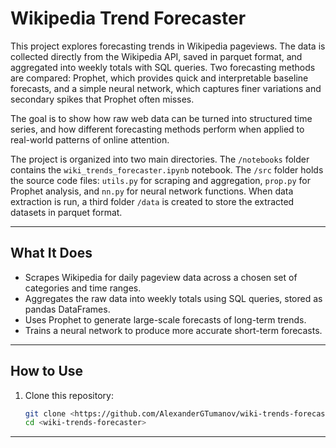 # Wikipedia Trend Forecaster

This project explores forecasting trends in Wikipedia pageviews. The data is collected directly from the Wikipedia API, saved in parquet format, and aggregated into weekly totals with SQL queries. Two forecasting methods are compared: Prophet, which provides quick and interpretable baseline forecasts, and a simple neural network, which captures finer variations and secondary spikes that Prophet often misses.

The goal is to show how raw web data can be turned into structured time series, and how different forecasting methods perform when applied to real-world patterns of online attention.

The project is organized into two main directories. The `/notebooks` folder contains the `wiki_trends_forecaster.ipynb` notebook. The `/src` folder holds the source code files: `utils.py` for scraping and aggregation, `prop.py` for Prophet analysis, and `nn.py` for neural network functions. When data extraction is run, a third folder `/data` is created to store the extracted datasets in parquet format.

---

## What It Does

- Scrapes Wikipedia for daily pageview data across a chosen set of categories and time ranges.
- Aggregates the raw data into weekly totals using SQL queries, stored as pandas DataFrames.
- Uses Prophet to generate large-scale forecasts of long-term trends.
- Trains a neural network to produce more accurate short-term forecasts.

---

## How to Use

1. Clone this repository:
   ```bash
   git clone <https://github.com/AlexanderGTumanov/wiki-trends-forecaster>
   cd <wiki-trends-forecaster>

---
